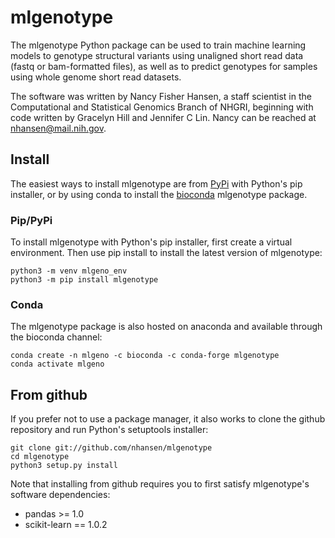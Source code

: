 # mlgenotype

The mlgenotype Python package can be used to train machine learning models to genotype structural variants using unaligned short read data (fastq or bam-formatted files), as well as to predict genotypes for samples using whole genome short read datasets.

The software was written by Nancy Fisher Hansen, a staff scientist in the Computational and Statistical Genomics Branch of NHGRI, beginning with code written by Gracelyn Hill and Jennifer C Lin.  Nancy can be reached at nhansen@mail.nih.gov.

## Install

The easiest ways to install mlgenotype are from [PyPi](https://pypi.org/project/mlgenotype/) with Python's pip installer, or by using conda to install the [bioconda](https://bioconda.github.io/) mlgenotype package.

### Pip/PyPi

To install mlgenotype with Python's pip installer, first create a virtual environment. Then use pip install to install the latest version of mlgenotype:

```
python3 -m venv mlgeno_env
python3 -m pip install mlgenotype
```

### Conda

The mlgenotype package is also hosted on anaconda and available through the bioconda channel:
```
conda create -n mlgeno -c bioconda -c conda-forge mlgenotype
conda activate mlgeno
```

## From github

If you prefer not to use a package manager, it also works to clone the github repository and run Python's setuptools installer:

```
git clone git://github.com/nhansen/mlgenotype
cd mlgenotype
python3 setup.py install
```

Note that installing from github requires you to first satisfy mlgenotype's software dependencies:

- pandas >= 1.0
- scikit-learn == 1.0.2


